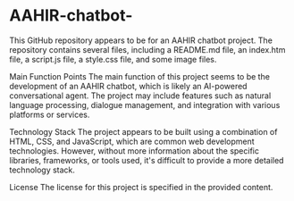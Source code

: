 # AAHIR-chatbot-

This GitHub repository appears to be for an AAHIR chatbot project. The repository contains several files, including a README.md file, an index.htm file, a script.js file, a style.css file, and some image files.

Main Function Points
The main function of this project seems to be the development of an AAHIR chatbot, which is likely an AI-powered conversational agent. The project may include features such as natural language processing, dialogue management, and integration with various platforms or services.

Technology Stack
The project appears to be built using a combination of HTML, CSS, and JavaScript, which are common web development technologies. However, without more information about the specific libraries, frameworks, or tools used, it's difficult to provide a more detailed technology stack.

License
The license for this project is specified in the provided content.
